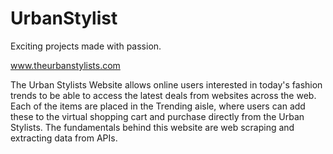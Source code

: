 # UrbanStylist
Exciting projects made with passion.

www.theurbanstylists.com

The Urban Stylists Website allows online users interested in today's fashion trends to be able to access the latest deals from websites across the web. Each of the items are placed in the Trending aisle, where users can add these to the virtual shopping cart and purchase directly from the Urban Stylists. The fundamentals behind this website are web scraping and extracting data from APIs.
